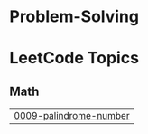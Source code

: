 # Problem-Solving
<!---LeetCode Topics Start-->
# LeetCode Topics
## Math
|  |
| ------- |
| [0009-palindrome-number](https://github.com/Anas-Nabil/Problem-Solving/tree/master/0009-palindrome-number) |
<!---LeetCode Topics End-->